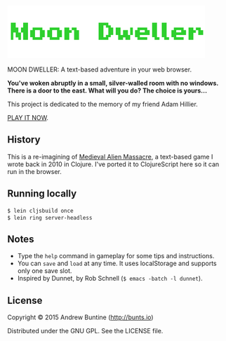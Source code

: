 ![Moon Dweller](/resources/public/images/heading.png?raw=true "Moon Dweller")

MOON DWELLER: A text-based adventure in your web browser.

**You've woken abruptly in a small, silver-walled room with no windows. There is a door to the east. What will you do? The choice is yours...**

This project is dedicated to the memory of my friend Adam Hillier.

[PLAY IT NOW](http://moon-dweller-staging.elasticbeanstalk.com/).

## History

This is a re-imagining of [Medieval Alien Massacre](https://github.com/buntine/Medieval-Alien-Massacre/), a text-based game I wrote back in 2010 in Clojure. I've ported it to ClojureScript here so it can run in the browser.

## Running locally

    $ lein cljsbuild once
    $ lein ring server-headless

## Notes

 - Type the `help` command in gameplay for some tips and instructions.
 - You can `save` and `load` at any time. It uses localStorage and supports only one save slot.
 - Inspired by Dunnet, by Rob Schnell (`$ emacs -batch -l dunnet`).

## License

Copyright © 2015 Andrew Buntine (http://bunts.io)

Distributed under the GNU GPL. See the LICENSE file.
